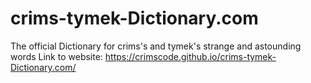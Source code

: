 # crims-tymek-Dictionary.com
The official Dictionary for crims's and tymek's strange and astounding words
Link to website: https://crimscode.github.io/crims-tymek-Dictionary.com/
